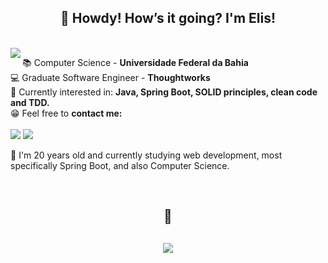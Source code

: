 <h2 align="center">🤠 Howdy! How’s it going? I'm Elis!</h2>

<br>
<img align="left" src="https://media1.giphy.com/media/RpfIXomvjCh8I/giphy.gif"/>

<p align="right">
    
📚 Computer Science - **Universidade Federal da Bahia**  
💻 Graduate Software Engineer - **Thoughtworks**  
🎯 Currently interested in: **Java, Spring Boot, SOLID principles, clean code and TDD.**  
😁 Feel free to **contact me:**  
    <br>
    <a href="mailto:emarcelatfs@gmail.com"><img src="https://img.shields.io/badge/Gmail-D14836?style=for-the-badge&logo=gmail&logoColor=white"/></a>
    <a href="https://www.linkedin.com/in/elismrclsa/"><img src="https://img.shields.io/badge/LinkedIn-0077B5?style=for-the-badge&logo=linkedin&logoColor=white"/></a> 
    
💬 I'm 20 years old and currently studying web development, most specifically Spring Boot, and also Computer Science.
    
</p>

<br>
    
<h2 align="center">🔨<h2/>
    <p align="center">
<img src="https://github-readme-stats.vercel.app/api/top-langs/?username=develis&hide=html&layout=compact&theme=dark"/>
    </p>
<br>
